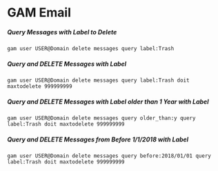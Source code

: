 # GAM Email

##### Query Messages with Label to Delete
    gam user USER@Domain delete messages query label:Trash

##### Query and DELETE Messages with Label
    gam user USER@Domain delete messages query label:Trash doit maxtodelete 999999999

##### Query and DELETE Messages with Label older than 1 Year with Label
    gam user USER@Domain delete messages query older_than:y query label:Trash doit maxtodelete 999999999

##### Query and DELETE Messages from Before 1/1/2018 with Label
    gam user USER@Domain delete messages query before:2018/01/01 query label:Trash doit maxtodelete 999999999
